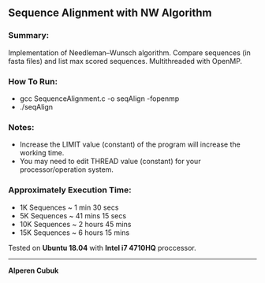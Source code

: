 ## Sequence Alignment with NW Algorithm

### Summary:

Implementation of Needleman–Wunsch algorithm. Compare sequences (in fasta files) and list max scored sequences. Multithreaded with OpenMP.

### How To Run:

- gcc SequenceAlignment.c -o seqAlign -fopenmp
- ./seqAlign

### Notes:

- Increase the LIMIT value (constant) of the program will increase the working time.
- You may need to edit THREAD value (constant) for your processor/operation system.

### Approximately Execution Time:

- 1K Sequences ~ 1 min 30 secs
- 5K Sequences ~ 41 mins 15 secs
- 10K Sequences ~ 2 hours 45 mins
- 15K Sequences ~ 6 hours 15 mins

Tested on **Ubuntu 18.04** with **Intel i7 4710HQ** proccessor.

---

**Alperen Cubuk**